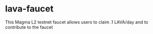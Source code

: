 # lava-faucet
This Magma L2 testnet faucet allows users to claim .1 LAVA/day and to contribute to the faucet
